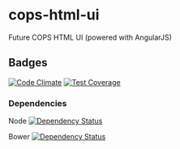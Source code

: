 # cops-html-ui
Future COPS HTML UI (powered with AngularJS)

## Badges

[![Code Climate](https://codeclimate.com/github/seblucas/cops-html-ui/badges/gpa.svg)](https://codeclimate.com/github/seblucas/cops-html-ui) [![Test Coverage](https://codeclimate.com/github/seblucas/cops-html-ui/badges/coverage.svg)](https://codeclimate.com/github/seblucas/cops-html-ui/coverage)

### Dependencies

Node
[![Dependency Status](https://www.versioneye.com/user/projects/56a239d59b5998003d000001/badge.svg?style=flat)](https://www.versioneye.com/user/projects/56a239d59b5998003d000001)

Bower
[![Dependency Status](https://www.versioneye.com/user/projects/56a239cb9b5998003c000001/badge.svg?style=flat)](https://www.versioneye.com/user/projects/56a239cb9b5998003c000001)

